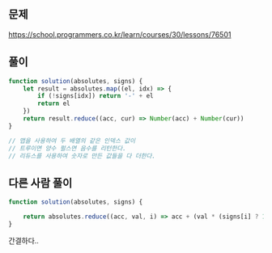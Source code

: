 ## 문제
https://school.programmers.co.kr/learn/courses/30/lessons/76501
## 풀이
```javascript
function solution(absolutes, signs) {
    let result = absolutes.map((el, idx) => {
        if (!signs[idx]) return '-' + el
        return el
    })
    return result.reduce((acc, cur) => Number(acc) + Number(cur))
}

// 맵을 사용하여 두 배열의 같은 인덱스 값이
// 트루이면 양수 펄스면 음수를 리턴한다.
// 리듀스를 사용하여 숫자로 만든 값들을 다 더한다.
```
## 다른 사람 풀이
```javascript
function solution(absolutes, signs) {

    return absolutes.reduce((acc, val, i) => acc + (val * (signs[i] ? 1 : -1)), 0);
}
```
간결하다..
